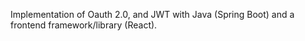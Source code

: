 Implementation of Oauth 2.0, and JWT with Java (Spring Boot) and a frontend framework/library (React).
